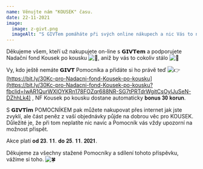 ```yaml
---
name: Věnujte nám "KOUSEK" času.
date: 22-11-2021
image:
  image: z-givt.png
  imageAlt: "S GIVTem pomáháte při svých online nákupech a nic Vás to nestojí. "
---
```

Děkujeme všem, kteří už nakupujete on-line s 𝗚𝗜𝗩𝗧𝗲𝗺 a podporujete Nadační fond Kousek po kousku ![💛](https://static.xx.fbcdn.net/images/emoji.php/v9/t6e/1.5/16/1f49b.png), aniž by vás to cokoliv stálo ![🙏](https://static.xx.fbcdn.net/images/emoji.php/v9/td9/1.5/16/1f64f.png)

Vy, kdo ještě nemáte 𝗚𝗜𝗩𝗧 Pomocníka a přidáte si ho právě teď ![👉](https://static.xx.fbcdn.net/images/emoji.php/v9/taa/1.5/16/1f449.png) [https://bit.ly/30Kc-pro-Nadacni-fond-Kousek-po-kousku](https://bit.ly/30Kc-pro-Nadacni-fond-Kousek-po-kousku?fbclid=IwAR1QurWXlOYKRn178FOZqr688NR-SG7tPRTdrWgitCsOylJuSeN-DZhhLk4) , NF Kousek po kousku dostane automaticky 𝐛𝐨𝐧𝐮𝐬 𝟑𝟎 𝐤𝐨𝐫𝐮𝐧.

S 𝗚𝗜𝗩𝗧𝗶́𝗺 POMOCNÍKEM pak můžete nakupovat přes internet jak jste zvyklí, ale část peněz z vaší objednávky půjde na dobrou věc pro KOUSEK. Důležité je, že při tom neplatíte nic navíc a Pomocník vás vždy upozorní na možnost přispět.

Akce platí 𝐨𝐝 𝟐𝟑. 𝟏𝟏. 𝐝𝐨 𝟐𝟓. 𝟏𝟏. 𝟐𝟎𝟐𝟏.

Děkujeme za všechny stažené Pomocníky a sdílení tohoto příspěvku, vážíme si toho. ![🍀](https://static.xx.fbcdn.net/images/emoji.php/v9/te0/1.5/16/1f340.png)